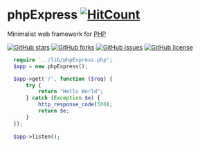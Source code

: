 # phpExpress [![HitCount](http://hits.dwyl.com/DevXian/https://githubcom/devxian96/phpExpress.svg)](http://hits.dwyl.com/DevXian/https://githubcom/devxian96/phpExpress)

Minimalist web framework for [PHP](https://www.php.net/)

[![GitHub stars](https://img.shields.io/github/stars/devxian96/phpExpress)](https://github.com/devxian96/phpExpress/stargazers)
[![GitHub forks](https://img.shields.io/github/forks/devxian96/phpExpress)](https://github.com/devxian96/phpExpress/network)
[![GitHub issues](https://img.shields.io/github/issues/devxian96/phpExpress)](https://github.com/devxian96/phpExpress/issues)
[![GitHub license](https://img.shields.io/github/license/devxian96/phpExpress)](https://github.com/devxian96/phpExpress/blob/main/LICENSE)

```php
  require '../lib/phpExpress.php';
  $app = new phpExpress();

  $app->get('/', function ($req) {
      try {
          return "Hello World";
      } catch (Exception $e) {
          http_response_code(500);
          return $e;
      }
  });
  
  $app->listen();
```
